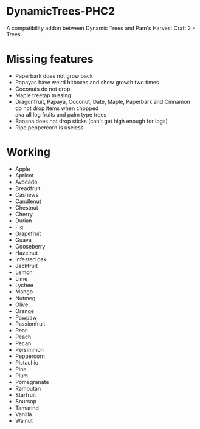 # DynamicTrees-PHC2
 A compatibility addon between Dynamic Trees and Pam's Harvest Craft 2 - Trees

# Missing features

- Paperbark does not grow back
- Papayas have weird hitboxes and show growth two times
- Coconuts do not drop
- Maple treetap missing
- Dragonfruit, Papaya, Coconut, Date, Maple, Paperbark and Cinnamon do not drop items when chopped  
aka all log fruits and palm type trees
- Banana does not drop sticks (can't get high enough for logs)
- Ripe peppercorn is useless

# Working

- Apple
- Apricot
- Avocado
- Breadfruit
- Cashews
- Candlenut
- Chestnut
- Cherry
- Durian
- Fig
- Grapefruit
- Guava
- Gooseberry
- Hazelnut
- Infested oak
- Jackfruit
- Lemon
- Lime
- Lychee
- Mango
- Nutmeg
- Olive
- Orange
- Pawpaw
- Passionfruit
- Pear
- Peach
- Pecan
- Persimmon
- Peppercorn
- Pistachio
- Pine
- Plum
- Pomegranate
- Rambutan
- Starfruit
- Soursop
- Tamarind
- Vanilla
- Walnut